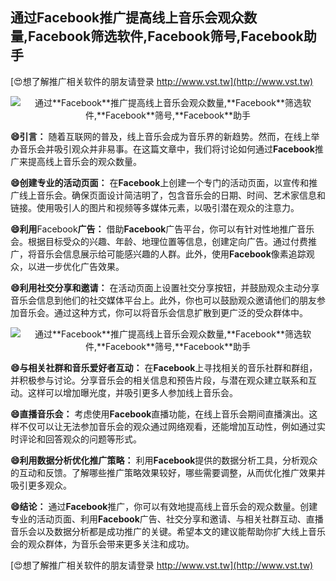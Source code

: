 ## **通过**Facebook**推广提高线上音乐会观众数量,**Facebook**筛选软件,**Facebook**筛号,**Facebook**助手**

[😍想了解推广相关软件的朋友请登录 http://www.vst.tw](http://www.vst.tw)

 <center><img src="https://vst.tw/MP4/tuiguang/png/6.png" alt="通过**Facebook**推广提高线上音乐会观众数量,**Facebook**筛选软件,**Facebook**筛号,**Facebook**助手"></center>

**😄引言：**
随着互联网的普及，线上音乐会成为音乐界的新趋势。然而，在线上举办音乐会并吸引观众并非易事。在这篇文章中，我们将讨论如何通过**Facebook**推广来提高线上音乐会的观众数量。

**😄创建专业的活动页面：**
在**Facebook**上创建一个专门的活动页面，以宣传和推广线上音乐会。确保页面设计简洁明了，包含音乐会的日期、时间、艺术家信息和链接。使用吸引人的图片和视频等多媒体元素，以吸引潜在观众的注意力。

**😄利用**Facebook**广告：**
借助**Facebook**广告平台，你可以有针对性地推广音乐会。根据目标受众的兴趣、年龄、地理位置等信息，创建定向广告。通过付费推广，将音乐会信息展示给可能感兴趣的人群。此外，使用**Facebook**像素追踪观众，以进一步优化广告效果。

**😄利用社交分享和邀请：**
在活动页面上设置社交分享按钮，并鼓励观众主动分享音乐会信息到他们的社交媒体平台上。此外，你也可以鼓励观众邀请他们的朋友参加音乐会。通过这种方式，你可以将音乐会信息扩散到更广泛的受众群体中。

 <center><img src="https://vst.tw/MP4/tuiguang/png/3.png" alt="通过**Facebook**推广提高线上音乐会观众数量,**Facebook**筛选软件,**Facebook**筛号,**Facebook**助手"></center>

**😄与相关社群和音乐爱好者互动：**
在**Facebook**上寻找相关的音乐社群和群组，并积极参与讨论。分享音乐会的相关信息和预告片段，与潜在观众建立联系和互动。这样可以增加曝光度，并吸引更多人参加线上音乐会。

**😄直播音乐会：**
考虑使用**Facebook**直播功能，在线上音乐会期间直播演出。这样不仅可以让无法参加音乐会的观众通过网络观看，还能增加互动性，例如通过实时评论和回答观众的问题等形式。

**😄利用数据分析优化推广策略：**
利用**Facebook**提供的数据分析工具，分析观众的互动和反馈。了解哪些推广策略效果较好，哪些需要调整，从而优化推广效果并吸引更多观众。

**😄结论：**
通过**Facebook**推广，你可以有效地提高线上音乐会的观众数量。创建专业的活动页面、利用**Facebook**广告、社交分享和邀请、与相关社群互动、直播音乐会以及数据分析都是成功推广的关键。希望本文的建议能帮助你扩大线上音乐会的观众群体，为音乐会带来更多关注和成功。

[😍想了解推广相关软件的朋友请登录 http://www.vst.tw](http://www.vst.tw)



